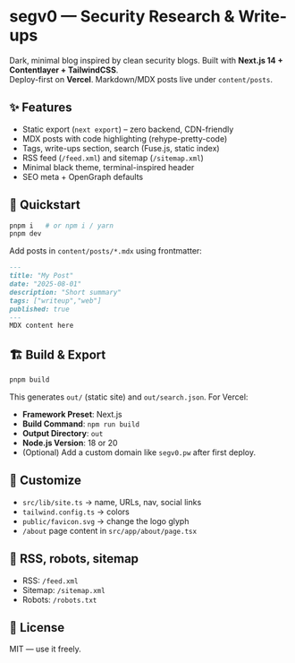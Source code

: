 # segv0 — Security Research & Write-ups

Dark, minimal blog inspired by clean security blogs. Built with **Next.js 14 + Contentlayer + TailwindCSS**.  
Deploy-first on **Vercel**. Markdown/MDX posts live under `content/posts`.

## ✨ Features

- Static export (`next export`) – zero backend, CDN-friendly
- MDX posts with code highlighting (rehype-pretty-code)
- Tags, write-ups section, search (Fuse.js, static index)
- RSS feed (`/feed.xml`) and sitemap (`/sitemap.xml`)
- Minimal black theme, terminal-inspired header
- SEO meta + OpenGraph defaults

## 🚀 Quickstart

```bash
pnpm i   # or npm i / yarn
pnpm dev
```

Add posts in `content/posts/*.mdx` using frontmatter:

```md
---
title: "My Post"
date: "2025-08-01"
description: "Short summary"
tags: ["writeup","web"]
published: true
---
MDX content here
```

## 🏗️ Build & Export

```bash
pnpm build
```

This generates `out/` (static site) and `out/search.json`. For Vercel:

- **Framework Preset**: Next.js
- **Build Command**: `npm run build`
- **Output Directory**: `out`
- **Node.js Version**: 18 or 20
- (Optional) Add a custom domain like `segv0.pw` after first deploy.

## 🔧 Customize

- `src/lib/site.ts` → name, URLs, nav, social links
- `tailwind.config.ts` → colors
- `public/favicon.svg` → change the logo glyph
- `/about` page content in `src/app/about/page.tsx`

## 📡 RSS, robots, sitemap

- RSS: `/feed.xml`
- Sitemap: `/sitemap.xml`
- Robots: `/robots.txt`

## 📝 License

MIT — use it freely.

